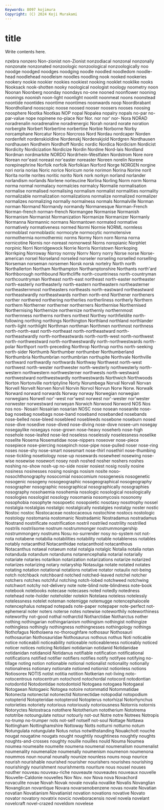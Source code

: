 ```yaml
---
Keywords: 8097 kojimura
Copyright: (C) 2024 Koji Murakami
---
```


# title

Write contents here.



nzebra nonzero Non-zionist
non-Zionist nonzodiacal nonzonal nonzonally nonzonate nonzonated nonzoologic nonzoological nonzoologically noo
noodge noodged noodges noodging noodle noodled noodledom noodle-head noodlehead noodleism
noodles noodling nook nooked nookeries nookery nookie nookier nookies nookiest
nooking nooklet nooklike nooks Nooksack nook-shotten nooky noological noologist noology
noometry noon Noonan Noonberg noonday noondays no-one nooned noonflower nooning
noonings noonish noon-light noonlight noonlit noonmeat noons noonstead noontide noontides
noontime noontimes noonwards noop Noordbrabant Noordholland nooscopic noose noosed nooser
noosers nooses noosing noosphere Nootka Nootkas NOP nopal Nopalea nopalry
nopals no-par no-par-value nope nopinene no-place Nor Nor. nor nor'
nor- Nora NORAD noradrenalin noradrenaline noradrenergic Norah norard norate noration
norbergite Norbert Norbertine norbertine Norbie Norborne Norby norcamphane Norcatur Norco
Norcross Nord Nordau nordcaper Norden nordenfelt nordenskioldine Nordenskj Nordenskjold Nordgren
Nordhausen nordhausen Nordheim Nordhoff Nordic nordic Nordica Nordicism Nordicist Nordicity
Nordicization Nordicize Nordin Nordine Nord-lais Nordland Nordman nordmarkite NORDO Nordrhein-Westfalen
Nordstrom Nore nore Norean nor'east noreast nor'easter noreaster Noreen norelin
Norene norepinephrine Norfolk norfolk Norfolkian Norford Norge NORGEN norgine nori
noria norias Noric norice Noricum norie norimon Norina Norine norit
Norita norite norites noritic norito Nork nork norkyn norland norlander
norlandism norlands Norlene norleucine Norlina Norling Norm norm Norma norma
normal normalacy normalcies normalcy Normalie normalisation normalise normalised normalising normalism
normalist normalities normality normalizable normalization normalizations normalize normalized normalizer normalizes
normalizing normally normalness normals Normalville Norman norman Normand Normandy normandy
Normanesque Norman-French Norman-french norman-french Normangee Normanise Normanish Normanism Normanist Normanization
Normanize Normanizer Normanly Normanna Normannic normans Normantown normated normative normatively
normativeness normed Normi Normie NORML normless normoblast normoblastic normocyte normocytic
normotensive normothermia normothermic norms Normy Norn norn Norna norna nornicotine
Nornis nor-noreast nornorwest Norns noropianic Norphlet norpinic Norri Norridgewock Norrie
Norris Norristown Norrkoping Norrkping Norroway Norroy norroy Norrv Norry norry
Norse norse Norse-american norsel Norseland norseled norseler norseling norselled norselling
Norseman norseman norsemen Norsk norsk nortelry North north Northallerton Northam
Northampton Northamptonshire Northants north'ard Northborough northbound Northcliffe north-countriness north-countryman northcountryman
Northeast north-east northeast north-easter northeaster north-easterly northeasterly north-eastern northeastern northeasterner
northeasternmost northeasters northeasts north-eastward northeastward northeastwardly northeastwards northen north-end Northener
northeners norther northered northering northerlies northerliness northerly Northern northern Northerner
northerner northerners Northernise Northernised Northernising Northernize northernize northernly northernmost northernness
northerns northers northest Northey northfieldite north-following northing northings Northington Northland
northland northlander north-light northlight Northman northman Northmen northmost northness north-north-east
north-northeast north-northeastward north-northeastwardly north-northeastwards north-north-west north-northwest north-northwestward north-northwestwardly north-northwestwards north-polar
Northport north-preceding Northrop Northrup norths north-seeking north-sider Northumb Northumber northumber
Northumberland Northumbria Northumbrian northumbrian northupite Northvale Northville northward northwardly northwards
Northway Northwest north-west northwest north-wester northwester north-westerly northwesterly north-western northwestern
northwesterner northwests north-westward northwestward northwestwardly northwestwards Northwich Northwoods Norton Nortonville
nortriptyline Norty Norumbega Norval Norvall Norvan Norvell Norvelt Norven Norvil
Norvin Norvol Norvun Norw Norw. Norwalk Norward norward norwards Norway
norway Norwegian norwegian norwegians Norwell nor'-west nor'west norwest nor'-wester nor'wester
norwester norwestward norweyan Norwich Norwood Norword NOS Nos nos nos-
Nosairi Nosairian nosarian NOSC nose nosean noseanite nose-bag nosebag nosebags
nose-band noseband nosebanded nosebands nose-belled nose-bleed nosebleed nosebleeds nosebone noseburn
nosed nose-dive nosedive nose-dived nose-diving nose-dove nosee-um nosegay nosegaylike nosegays
nose-grown nose-heavy noseherb nose-high nosehole nose-leafed nose-led noseless noselessly noselessness
noselike noselite Nosema Nosematidae nose-nippers noseover nose-piece nosepiece nose-piercing nosepinch
nose-pipe nose-pulled noser nose-ring noses nose-shy nose-smart nosesmart nose-thirl nosethirl
nose-thumbing nose-tickling nosetiology nose-up nosewards nosewheel nosewing nose-wise nosewise nosewort
nosey nosh noshed nosher noshers noshes noshing no-show nosh-up no-side
nosier nosiest nosig nosily nosine nosiness nosinesses nosing nosings nosism
nosite noso- nosochthonography nosocomial nosocomium nosogenesis nosogenetic nosogenic nosogeny nosogeographic
nosogeographical nosogeography nosographer nosographic nosographical nosographically nosographies nosography nosohaemia nosohemia
nosologic nosological nosologically nosologies nosologist nosology nosomania nosomycosis nosonomy nosophobia
nosophyte nosopoetic nosopoietic nosotaxy nosotrophy nossel nostalgia nostalgias nostalgic nostalgically
nostalgies nostalgy noster nostic Nostoc nostoc Nostocaceae nostocaceous nostochine nostocs
nostologic nostology nostomania nostomanic Nostradamic Nostradamus nostradamus Nostrand nostrificate nostrification
nostril nostriled nostrility nostrilled nostrils nostrilsome nostrum nostrummonger nostrummongership nostrummongery
nostrums Nosu no-surrender nosy no-system not not- nota notabene notabilia
notabilities notability notable notableness notables notably notacanthid Notacanthidae notacanthoid notacanthous
Notacanthus notaeal notaeum notal notalgia notalgic Notalia notalia notan notanduda
notandum notandums notanencephalia notarial notarially notariate notaries notarikon notarization notarizations
notarize notarized notarizes notarizing notary notaryship Notasulga notate notated notates
notating notation notational notations notative notator notaulix not-being notch notchback
notchboard notched notched-leaved notchel notcher notchers notches notchful notching notch-lobed
notchweed notchwing notchwort notchy not-delivery note note-blind note-blindness note-book notebook
notebooks notecase notecases noted notedly notedness notehead note-holder noteholder notekin
Notelaea noteless notelessly notelessness notelet noteman notemigge notemugge notencephalocele notencephalus
notepad notepads note-paper notepaper note-perfect not-ephemeral noter noters noterse notes
notewise noteworthily noteworthiness noteworthy not-good nothal notharctid Notharctidae Notharctus nother
nothing nothingarian nothingarianism nothingism nothingist nothingize nothingless nothingly nothingness nothingnesses
nothingology nothings Nothofagus Notholaena no-thoroughfare nothosaur Nothosauri nothosaurian Nothosauridae Nothosaurus
nothous nothus Noti noticable notice noticeabili noticeability noticeable noticeableness noticeably
noticed noticer notices noticing Notidani notidanian notidanid Notidanidae notidanidan notidanoid
Notidanus notifiable notification notificational notifications notified notifier notifiers notifies notify
notifyee notifying no-tillage noting notion notionable notional notionalist notionality notionally
notionalness notionary notionate notioned notionist notionless notions Notiosorex NOTIS notist
notitia notition Notkerian not-living noto- notocentrous notocentrum notochord notochordal notocord
notodontian notodontid Notodontidae notodontoid Notogaea notogaea Notogaeal Notogaean Notogaeic Notogea
notoire notommatid Notommatidae Notonecta notonectal notonectid Notonectidae notopodial notopodium notopterid
Notopteridae notopteroid Notopterus notorhizal Notorhynchus notorieties notoriety notorious notoriously notoriousness
Notornis notornis Notoryctes Notostraca notothere Nototherium nototherium Nototrema nototribe notoungulate
notour notourly not-out Notre notre Notrees Notropis no-trump no-trumper nots
not-self notself not-soul Nottage Nottawa Nottingham Nottinghamshire Nottoway Notts notturni
notturno notum Notungulata notungulate Notus notus notwithstanding Nouakchott nouche nougat
nougatine nougats nought noughtily noughtiness noughtly noughts noughts-and-crosses noughty nouille
nouilles nould Nouma Noumea noumea noumeaite noumeite noumena noumenal noumenalism
noumenalist noumenality noumenalize noumenally noumenism noumenon noumenona noummos noun nounal
nounally nounize nounless nouns noup nourice nourish nourishable nourished nourisher
nourishers nourishes nourishing nourishingly nourishment nourishments nouriture nous nousel nouses
nouther nouveau nouveau-riche nouveaute nouveautes nouveaux nouvelle Nouvelle-Caldonie nouvelles Nov
Nov. nov Nova nova Novachord novaculite novae Novah Novak novale
novalia novalike Novalis Novanglian Novanglican novantique Novara novarsenobenzene novas novate
Novatian novatian Novatianism Novatianist novation novations novative Novato novator novatory
novatrix novcic noveboracensis novel novela novelant novelcraft novel-crazed noveldom novelese
